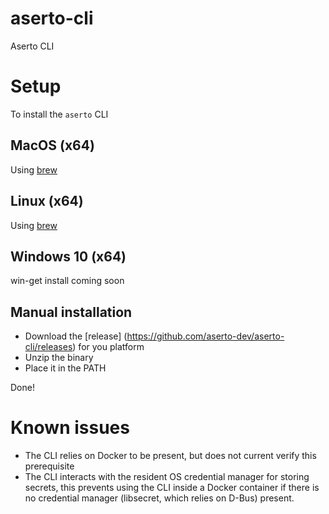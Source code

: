 # aserto-cli

Aserto CLI


# Setup

To install the `aserto` CLI

## MacOS (x64)

Using [brew](https://github.com/aserto-dev/homebrew-tap#readme)

## Linux (x64)

Using [brew](https://github.com/aserto-dev/homebrew-tap#readme)

## Windows 10 (x64)

win-get install coming soon

## Manual installation

* Download the [release] (https://github.com/aserto-dev/aserto-cli/releases) for you platform
* Unzip the binary
* Place it in the PATH

Done!

# Known issues

* The CLI relies on Docker to be present, but does not current verify this prerequisite
* The CLI interacts with the resident OS credential manager for storing secrets, this prevents using the CLI inside a Docker container if there is no credential manager (libsecret, which relies on D-Bus) present.